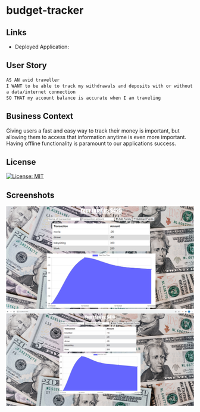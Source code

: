 # budget-tracker

## Links 
- Deployed Application:

## User Story
```
AS AN avid traveller
I WANT to be able to track my withdrawals and deposits with or without a data/internet connection
SO THAT my account balance is accurate when I am traveling
```

## Business Context

Giving users a fast and easy way to track their money is important, but allowing them to access that information anytime is even more important. Having offline functionality is paramount to our applications success.

## License
[![License: MIT](https://img.shields.io/badge/License-MIT-yellow.svg)](https://opensource.org/licenses/MIT)

## Screenshots
![budget-tracker-screenshot](images/budget-tracker-screenshot.png)
![budget-tracker-demo](images/budget-tracker-demo.gif)
